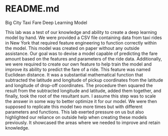 # README.md

Big City Taxi Fare Deep Learning Model 

This lab was a test of our knowledge and ability to create a deep learning model by hand. We were provided a CSV file containing data from taxi rides in New York that required feature engineering to function correctly within the model. This model was created on paper without any outside assistance. Our goal was to devise a model capable of predicting the fare amount based on the features and parameters of the ride data. Additionally, we were required to create our own feature to help train the model and improve its ability to predict the fare of a ride. This feature was named Euclidean distance. It was a substantial mathematical function that subtracted the latitude and longitude of pickup coordinates from the latitude and longitude of drop-off coordinates. The procedure then squared the result from the subtracted longitude and latitude, added them together, and finally, took the root of the resultant sum. I assume this step was to scale the answer in some way to better optimize it for our model. We were then supposed to replicate this model two more times but with different parameters and functions. This lab exerted pressure on us but also highlighted our reliance on outside help when creating these models previously. It showcased the areas where we needed to improve and retain knowledge.
